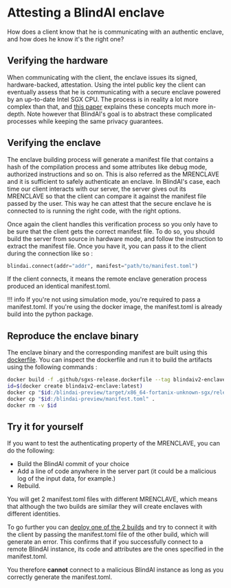 # Attesting a BlindAI enclave

How does a client know that he is communicating with an authentic enclave, and how does he know it's the right one?

## Verifying the hardware

When communicating with the client, the enclave issues its signed, hardware-backed, attestation. Using the intel public key the client can eventually assess that he is communicating with a secure enclave powered by an up-to-date Intel SGX CPU. The process is in reality a lot more complex than that, and [this paper](https://eprint.iacr.org/2016/086.pdf) explains these concepts much more in-depth. Note however that BlindAI's goal is to abstract these complicated processes while keeping the same privacy guarantees.

## Verifying the enclave

The enclave building process will generate a manifest file that contains a hash of the compilation process and some attributes like debug mode, authorized instructions and so on. This is also referred as the MRENCLAVE and it is sufficient to safely authenticate an enclave. In BlindAI's case, each time our client interacts with our server, the server gives out its MRENCLAVE so that the client can compare it against the manifest file passed by the user. This way he can attest that the secure enclave he is connected to is running the right code, with the right options.

Once again the client handles this verification process so you only have to be sure that the client gets the correct manifest file. To do so, you should build the server from source in hardware mode, and follow the instruction to extract the manifest file. Once you have it, you can pass it to the client during the connection like so :

```py
blindai.connect(addr="addr", manifest="path/to/manifest.toml")
```

If the client connects, it means the remote enclave generation process produced an identical manifest.toml.

!!! info
    If you're not using simulation mode, you're required to pass a manifest.toml. If you're using the docker image, the manifest.toml is already build into the python package. 


## Reproduce the enclave binary

The enclave binary and the corresponding manifest are built using this [dockerfile](https://github.com/mithril-security/blindai-preview/blob/main/.github/sgxs-release.dockerfile). You can inspect the dockerfile and run it to build the artifacts using the following commands :
```bash
docker build -f .github/sgxs-release.dockerfile --tag blindaiv2-enclave:latest .
id=$(docker create blindaiv2-enclave:latest)
docker cp "$id:/blindai-preview/target/x86_64-fortanix-unknown-sgx/release/blindai_server.sgxs" .
docker cp "$id:/blindai-preview/manifest.toml" .
docker rm -v $id
```



## Try it for yourself

If you want to test the authenticating property of the MRENCLAVE, you can do the following:

- Build the BlindAI commit of your choice
- Add a line of code anywhere in the server part (it could be a malicious log of the input data, for example.)
- Rebuild.

You will get 2 manifest.toml files with different MRENCLAVE, which means that although the two builds are similar they will create enclaves with different identities.

To go further you can [deploy one of the 2 builds](../deploy-on-premise.md) and try to connect it with the client by passing the manifest.toml file of the other build, which will generate an error. This confirms that if you successfully connect to a remote BlindAI instance, its code and attributes are the ones specified in the manifest.toml.

You therefore **cannot** connect to a malicious BlindAI instance as long as you correctly generate the manifest.toml.